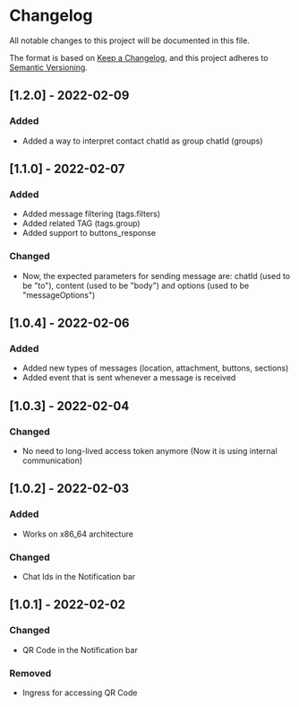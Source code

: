 # Changelog

All notable changes to this project will be documented in this file.

The format is based on [Keep a Changelog][keepachangelog],
and this project adheres to [Semantic Versioning][semver].

## [1.2.0] - 2022-02-09

### Added

- Added a way to interpret contact chatId as group chatId (groups)

## [1.1.0] - 2022-02-07

### Added

- Added message filtering (tags.filters)
- Added related TAG (tags.group)
- Added support to buttons_response

### Changed

- Now, the expected parameters for sending message are: chatId (used to be "to"), content (used to be "body") and options (used to be "messageOptions")

## [1.0.4] - 2022-02-06

### Added

- Added new types of messages (location, attachment, buttons, sections)
- Added event that is sent whenever a message is received

## [1.0.3] - 2022-02-04

### Changed

- No need to long-lived access token anymore (Now it is using internal communication)

## [1.0.2] - 2022-02-03

### Added

- Works on x86_64 architecture

### Changed

- Chat Ids in the Notification bar

## [1.0.1] - 2022-02-02

### Changed

- QR Code in the Notification bar

### Removed

- Ingress for accessing QR Code

[semver]: https://semver.org/spec/v2.0.0.html
[keepachangelog]: https://keepachangelog.com/en/1.0.0/
